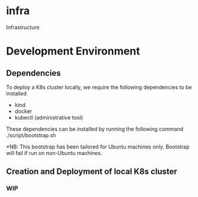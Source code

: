 # infra

Infrastructure

# Development Environment

## Dependencies

To deploy a K8s cluster locally, we require the following dependencies to be installed

- kind
- docker
- kubectl (administrative tool)

These dependencies can be installed by running the following command
./script/bootstrap.sh

\*NB: This bootstrap has been tailored for Ubuntu machines only. Bootstrap will fail if run on non-Ubuntu machines.

## Creation and Deployment of local K8s cluster

### WIP
